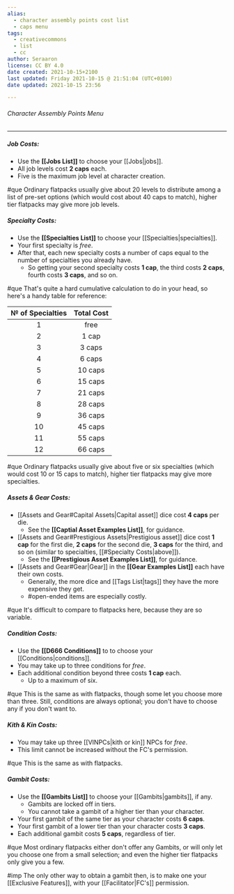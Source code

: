 ```yaml
---
alias:
  - character assembly points cost list
  - caps menu
tags:
  - creativecommons
  - list
  - cc
author: Seraaron
license: CC BY 4.0
date created: 2021-10-15+2100
last updated: Friday 2021-10-15 @ 21:51:04 (UTC+0100)
date updated: 2021-10-15 23:56

---
```


###### Character Assembly Points Menu

---

##### Job Costs:

-   Use the **[[Jobs List]]** to choose your [[Jobs|jobs]].
-   All job levels cost **2 caps** each.
-   Five is the maximum job level at character creation.

#que Ordinary flatpacks usually give about 20 levels to distribute among a list of pre-set options (which would cost about 40 caps to match), higher tier flatpacks may give more job levels.

##### Specialty Costs:

-   Use the **[[Specialties List]]** to choose your [[Specialties|specialties]].
-   Your first specialty is _free_.
-   After that, each new specialty costs a number of caps equal to the number of specialties you already have.
    -   So getting your second specialty costs **1 cap**, the third costs **2 caps**, fourth costs **3 caps**, and so on.

#que That's quite a hard cumulative calculation to do in your head, so here's a handy table for reference:

| № of Specialties | Total Cost |
| :--------------: | :--------: |
|         1        |    free    |
|         2        |    1 cap   |
|         3        |   3 caps   |
|         4        |   6 caps   |
|         5        |   10 caps  |
|         6        |   15 caps  |
|         7        |   21 caps  |
|         8        |   28 caps  |
|         9        |   36 caps  |
|        10        |   45 caps  |
|        11        |   55 caps  |
|        12        |   66 caps  |

#que Ordinary flatpacks usually give about five or six specialties (which would cost 10 or 15 caps to match), higher tier flatpacks may give more specialties.

##### Assets & Gear Costs:

-   [[Assets and Gear#Capital Assets|Capital asset]] dice cost **4 caps** per die.
    -   See the **[[Captial Asset Examples List]]**, for guidance.
-   [[Assets and Gear#Prestigious Assets|Prestigious asset]] dice cost **1 cap** for the first die, **2 caps** for the second die, **3 caps** for the third, and so on (similar to specialties, [[#Specialty Costs|above]]).
    -   See the **[[Prestigious Asset Examples List]]**, for guidance.
-   [[Assets and Gear#Gear|Gear]] in the **[[Gear Examples List]]** each have their own costs.
    -   Generally, the more dice and [[Tags List|tags]] they have the more expensive they get.
    -   #open-ended  items are especially costly.

#que It's difficult to compare to flatpacks here, because they are so variable.

##### Condition Costs:

-   Use the **[[D666 Conditions]]** to to choose your [[Conditions|conditions]].
-   You may take up to three conditions for _free_.
-   Each additional condition beyond three costs **1 cap** each.
    -   Up to a maximum of six.

#que This is the same as with flatpacks, though some let you choose more than three. Still, conditions are always optional; you don't have to choose any if you don't want to.

##### Kith & Kin Costs:

-   You may take up three [[VINPCs|kith or kin]] NPCs for _free_.
-   This limit cannot be increased without the FC's permission.

#que This is the same as with flatpacks.

##### Gambit Costs:

-   Use the **[[Gambits List]]** to choose your [[Gambits|gambits]], if any.
    -   Gambits are locked off in tiers.
    -   You cannot take a gambit of a higher tier than your character.
-   Your first gambit of the same tier as your character costs **6 caps**.
-   Your first gambit of a lower tier than your character costs  **3 caps**.
-   Each additional gambit costs **5 caps**, regardless of tier.

#que Most ordinary flatpacks either don't offer any Gambits, or will only let you choose one from a small selection; and even the higher tier flatpacks only give you a few.

#imp The only other way to obtain a gambit then, is to make one your [[Exclusive Features]], with your [[Facilitator|FC's]] permission.

